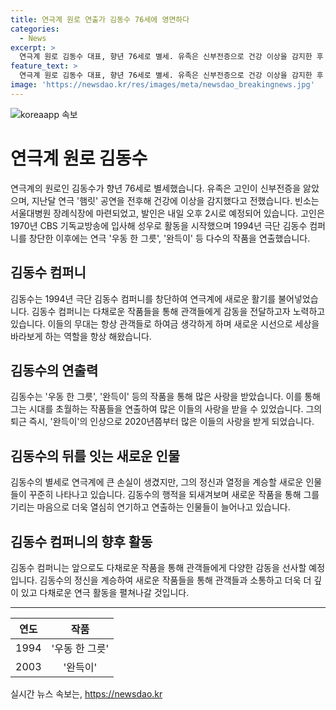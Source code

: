 ```yaml
---
title: 연극계 원로 연출가 김동수 76세에 영면하다
categories:
  - News
excerpt: >
  연극계 원로 김동수 대표, 향년 76세로 별세. 유족은 신부전증으로 건강 이상을 감지한 후 별세했다고 전했으며, 빈소는 서울대병원 장례식장에 마련됐고 발인은 내일 오후 2시로 예정되어 있다. 고인은 1970년 CBS 기독교방송에서 성우로 활동을 시작해 우동 한 그릇, 완득이 등 다수의 작품을 연출한 극단 김동수 컴퍼니를 창단한 인물이다.
feature_text: >
  연극계 원로 김동수 대표, 향년 76세로 별세. 유족은 신부전증으로 건강 이상을 감지한 후 별세했다고 전했으며, 빈소는 서울대병원 장례식장에 마련됐고 발인은 내일 오후 2시로 예정되어 있다. 고인은 1970년 CBS 기독교방송에서 성우로 활동을 시작해 우동 한 그릇, 완득이 등 다수의 작품을 연출한 극단 김동수 컴퍼니를 창단한 인물이다.
image: 'https://newsdao.kr/res/images/meta/newsdao_breakingnews.jpg'
---
```


<p><img src="https://newsdao.kr/res/images/meta/newsdao_breakingnews.jpg" alt="koreaapp 속보" /></p>

<h1>연극계 원로 김동수</h1>

<p data-ke-size="size16">연극계의 원로인 김동수가 향년 76세로 별세했습니다. 유족은 고인이 신부전증을 앓았으며, 지난달 연극 '햄릿' 공연을 전후해 건강에 이상을 감지했다고 전했습니다. 빈소는 서울대병원 장례식장에 마련되었고, 발인은 내일 오후 2시로 예정되어 있습니다. 고인은 1970년 CBS 기독교방송에 입사해 성우로 활동을 시작했으며 1994년 극단 김동수 컴퍼니를 창단한 이후에는 연극 '우동 한 그릇', '완득이' 등 다수의 작품을 연출했습니다.</p>

<h2 data-ke-size="size26">김동수 컴퍼니</h2>

<p data-ke-size="size16">김동수는 1994년 극단 김동수 컴퍼니를 창단하여 연극계에 새로운 활기를 불어넣었습니다. 김동수 컴퍼니는 다채로운 작품들을 통해 관객들에게 감동을 전달하고자 노력하고 있습니다. 이들의 무대는 항상 관객들로 하여금 생각하게 하며 새로운 시선으로 세상을 바라보게 하는 역할을 항상 해왔습니다.</p>

<h2 data-ke-size="size26">김동수의 연출력</h2>

<p data-ke-size="size16">김동수는 '우동 한 그릇', '완득이' 등의 작품을 통해 많은 사랑을 받았습니다. 이를 통해 그는 시대를 초월하는 작품들을 연출하여 많은 이들의 사랑을 받을 수 있었습니다. 그의 퇴근 즉시, '완득이'의 인상으로 2020년쯤부터 많은 이들의 사랑을 받게 되었습니다.</p>

<h2 data-ke-size="size26">김동수의 뒤를 잇는 새로운 인물</h2>

<p data-ke-size="size16">김동수의 별세로 연극계에 큰 손실이 생겼지만, 그의 정신과 열정을 계승할 새로운 인물들이 꾸준히 나타나고 있습니다. 김동수의 행적을 되새겨보며 새로운 작품을 통해 그를 기리는 마음으로 더욱 열심히 연기하고 연출하는 인물들이 늘어나고 있습니다.</p>

<h2 data-ke-size="size26">김동수 컴퍼니의 향후 활동</h2>

<p data-ke-size="size16">김동수 컴퍼니는 앞으로도 다채로운 작품을 통해 관객들에게 다양한 감동을 선사할 예정입니다. 김동수의 정신을 계승하여 새로운 작품들을 통해 관객들과 소통하고 더욱 더 깊이 있고 다채로운 연극 활동을 펼쳐나갈 것입니다.</p>

<hr>

<table>
    <thead>
        <tr>
            <th style="text-align: center;">연도</th>
            <th style="text-align: center;">작품</th>
        </tr>
    </thead>
    <tbody>
        <tr>
            <td style="text-align: center;">1994</td>
            <td style="text-align: center;">'우동 한 그릇'</td>
        </tr>
        <tr>
            <td style="text-align: center;">2003</td>
            <td style="text-align: center;">'완득이'</td>
        </tr>
    </tbody>
</table>
실시간 뉴스 속보는, <a href="https://newsdao.kr" rel="dofollow">https://newsdao.kr</a>


